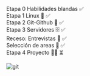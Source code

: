 Etapa 0 Habilidades blandas ✅
<br>
Etapa 1 Linux 🐧 ✅
<br>
Etapa 2 Git-Github 🐙 ✅
<br>
Etapa 3 Servidores 🗄️ ✅
<br>
Receso: Entrevistas 🎤 ✅
<br>
Selección de areas 🔭 ✅
<br>
Etapa 4 Proyecto 👨‍💻 ⏳

![git](https://www.google.com/url?sa=i&url=https%3A%2F%2Fmakeagif.com%2Fgif%2Fmodern-warfare-2-roach-ghost-death-1080p-hd-F1RnJo&psig=AOvVaw3rKT7vIeW5PUFKPv5QNxSC&ust=1751323904315000&source=images&cd=vfe&opi=89978449&ved=0CBMQjRxqFwoTCKiip4zcl44DFQAAAAAdAAAAABAt)
